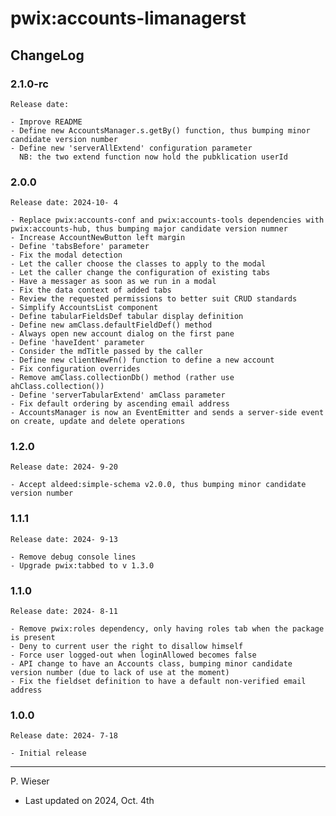 # pwix:accounts-limanagerst

## ChangeLog

### 2.1.0-rc

    Release date: 

    - Improve README
    - Define new AccountsManager.s.getBy() function, thus bumping minor candidate version number
    - Define new 'serverAllExtend' configuration parameter
      NB: the two extend function now hold the pubklication userId

### 2.0.0

    Release date: 2024-10- 4

    - Replace pwix:accounts-conf and pwix:accounts-tools dependencies with pwix:accounts-hub, thus bumping major candidate version numner
    - Increase AccountNewButton left margin
    - Define 'tabsBefore' parameter
    - Fix the modal detection
    - Let the caller choose the classes to apply to the modal
    - Let the caller change the configuration of existing tabs
    - Have a messager as soon as we run in a modal
    - Fix the data context of added tabs
    - Review the requested permissions to better suit CRUD standards
    - Simplify AccountsList component
    - Define tabularFieldsDef tabular display definition
    - Define new amClass.defaultFieldDef() method
    - Always open new account dialog on the first pane
    - Define 'haveIdent' parameter
    - Consider the mdTitle passed by the caller
    - Define new clientNewFn() function to define a new account
    - Fix configuration overrides
    - Remove amClass.collectionDb() method (rather use ahClass.collection())
    - Define 'serverTabularExtend' amClass parameter
    - Fix default ordering by ascending email address
    - AccountsManager is now an EventEmitter and sends a server-side event on create, update and delete operations

### 1.2.0

    Release date: 2024- 9-20

    - Accept aldeed:simple-schema v2.0.0, thus bumping minor candidate version number

### 1.1.1

    Release date: 2024- 9-13

    - Remove debug console lines
    - Upgrade pwix:tabbed to v 1.3.0

### 1.1.0

    Release date: 2024- 8-11

    - Remove pwix:roles dependency, only having roles tab when the package is present
    - Deny to current user the right to disallow himself
    - Force user logged-out when loginAllowed becomes false
    - API change to have an Accounts class, bumping minor candidate version number (due to lack of use at the moment)
    - Fix the fieldset definition to have a default non-verified email address

### 1.0.0

    Release date: 2024- 7-18

    - Initial release

---
P. Wieser
- Last updated on 2024, Oct. 4th
